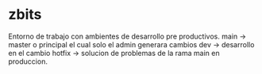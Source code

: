 # zbits
Entorno de trabajo con ambientes de desarrollo pre productivos.
main -> master o principal el cual solo el admin generara cambios
dev -> desarrollo en el cambio
hotfix -> solucion de problemas de la rama main en produccion.


